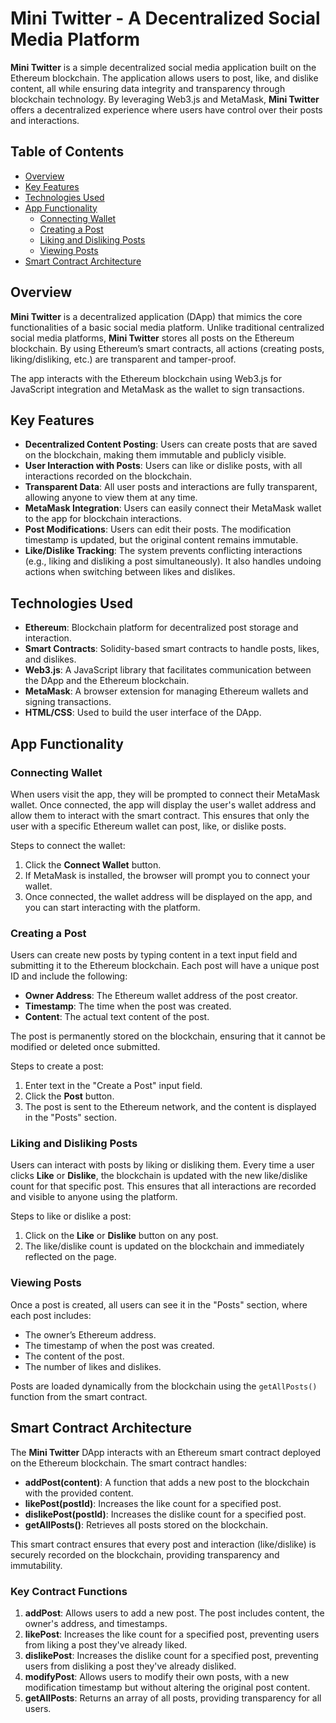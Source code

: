 # Mini Twitter - A Decentralized Social Media Platform

**Mini Twitter** is a simple decentralized social media application built on the Ethereum blockchain. The application allows users to post, like, and dislike content, all while ensuring data integrity and transparency through blockchain technology. By leveraging Web3.js and MetaMask, **Mini Twitter** offers a decentralized experience where users have control over their posts and interactions.

## Table of Contents

- [Overview](#overview)
- [Key Features](#key-features)
- [Technologies Used](#technologies-used)
- [App Functionality](#app-functionality)
  - [Connecting Wallet](#connecting-wallet)
  - [Creating a Post](#creating-a-post)
  - [Liking and Disliking Posts](#liking-and-disliking-posts)
  - [Viewing Posts](#viewing-posts)
- [Smart Contract Architecture](#smart-contract-architecture)

## Overview

**Mini Twitter** is a decentralized application (DApp) that mimics the core functionalities of a basic social media platform. Unlike traditional centralized social media platforms, **Mini Twitter** stores all posts on the Ethereum blockchain. By using Ethereum’s smart contracts, all actions (creating posts, liking/disliking, etc.) are transparent and tamper-proof.

The app interacts with the Ethereum blockchain using Web3.js for JavaScript integration and MetaMask as the wallet to sign transactions.

## Key Features

- **Decentralized Content Posting**: Users can create posts that are saved on the blockchain, making them immutable and publicly visible.
- **User Interaction with Posts**: Users can like or dislike posts, with all interactions recorded on the blockchain.
- **Transparent Data**: All user posts and interactions are fully transparent, allowing anyone to view them at any time.
- **MetaMask Integration**: Users can easily connect their MetaMask wallet to the app for blockchain interactions.
- **Post Modifications**: Users can edit their posts. The modification timestamp is updated, but the original content remains immutable.
- **Like/Dislike Tracking**: The system prevents conflicting interactions (e.g., liking and disliking a post simultaneously). It also handles undoing actions when switching between likes and dislikes.

## Technologies Used

- **Ethereum**: Blockchain platform for decentralized post storage and interaction.
- **Smart Contracts**: Solidity-based smart contracts to handle posts, likes, and dislikes.
- **Web3.js**: A JavaScript library that facilitates communication between the DApp and the Ethereum blockchain.
- **MetaMask**: A browser extension for managing Ethereum wallets and signing transactions.
- **HTML/CSS**: Used to build the user interface of the DApp.

## App Functionality

### Connecting Wallet

When users visit the app, they will be prompted to connect their MetaMask wallet. Once connected, the app will display the user's wallet address and allow them to interact with the smart contract. This ensures that only the user with a specific Ethereum wallet can post, like, or dislike posts.

Steps to connect the wallet:
1. Click the **Connect Wallet** button.
2. If MetaMask is installed, the browser will prompt you to connect your wallet.
3. Once connected, the wallet address will be displayed on the app, and you can start interacting with the platform.

### Creating a Post

Users can create new posts by typing content in a text input field and submitting it to the Ethereum blockchain. Each post will have a unique post ID and include the following:

- **Owner Address**: The Ethereum wallet address of the post creator.
- **Timestamp**: The time when the post was created.
- **Content**: The actual text content of the post.

The post is permanently stored on the blockchain, ensuring that it cannot be modified or deleted once submitted.

Steps to create a post:
1. Enter text in the "Create a Post" input field.
2. Click the **Post** button.
3. The post is sent to the Ethereum network, and the content is displayed in the "Posts" section.

### Liking and Disliking Posts

Users can interact with posts by liking or disliking them. Every time a user clicks **Like** or **Dislike**, the blockchain is updated with the new like/dislike count for that specific post. This ensures that all interactions are recorded and visible to anyone using the platform.

Steps to like or dislike a post:
1. Click on the **Like** or **Dislike** button on any post.
2. The like/dislike count is updated on the blockchain and immediately reflected on the page.

### Viewing Posts

Once a post is created, all users can see it in the "Posts" section, where each post includes:
- The owner’s Ethereum address.
- The timestamp of when the post was created.
- The content of the post.
- The number of likes and dislikes.

Posts are loaded dynamically from the blockchain using the `getAllPosts()` function from the smart contract.

## Smart Contract Architecture

The **Mini Twitter** DApp interacts with an Ethereum smart contract deployed on the Ethereum blockchain. The smart contract handles:

- **addPost(content)**: A function that adds a new post to the blockchain with the provided content.
- **likePost(postId)**: Increases the like count for a specified post.
- **dislikePost(postId)**: Increases the dislike count for a specified post.
- **getAllPosts()**: Retrieves all posts stored on the blockchain.

This smart contract ensures that every post and interaction (like/dislike) is securely recorded on the blockchain, providing transparency and immutability.

### Key Contract Functions

1. **addPost**: Allows users to add a new post. The post includes content, the owner's address, and timestamps.
2. **likePost**: Increases the like count for a specified post, preventing users from liking a post they've already liked.
3. **dislikePost**: Increases the dislike count for a specified post, preventing users from disliking a post they've already disliked.
4. **modifyPost**: Allows users to modify their own posts, with a new modification timestamp but without altering the original post content.
5. **getAllPosts**: Returns an array of all posts, providing transparency for all users.

